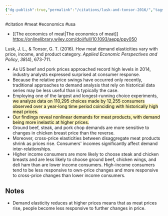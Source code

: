 ```yaml
---
{"dg-publish":true,"permalink":"/citations/lusk-and-tonsor-2016/","tags":["#citation","#meat","#economics","#usa"],"created":"2025-10-23T17:42:45.944+01:00","updated":"2025-10-23T18:06:08.911+01:00"}
---
```


#citation #meat #economics #usa 

- [[The economics of meat\|The economics of meat]] 
https://onlinelibrary.wiley.com/doi/full/10.1093/aepp/ppv050

Lusk, J. L., & Tonsor, G. T. (2016). How meat demand elasticities vary with price, income, and product category. _Applied Economic Perspectives and Policy_, _38_(4), 673-711.

- As US beef and pork prices approached record high levels in 2014, industry analysts expressed surprised at consumer response. 
- Because the relative price swings have occurred only recently, traditional approaches to demand analysis that rely on historical data series may be less useful than is typically the case. 
- Employing one of the largest and longest-running choice experiments, <mark style="background: #FFF3A3A6;">we analyze data on 110,295 choices made by 12,255 consumers observed over a year-long time period coinciding with historically high meat prices.</mark> 
- <mark style="background: #FFF3A3A6;">Our findings reveal nonlinear demands for meat products, with demand being more inelastic at higher prices.</mark> 
- Ground beef, steak, and pork chop demands are more sensitive to changes in chicken breast price than the reverse. 
- Moreover, cross-price elasticities between disaggregate meat products shrink as prices rise. Consumers' incomes significantly affect demand inter-relationships. 
- Higher income consumers are more likely to choose steak and chicken breasts and are less likely to choose ground beef, chicken wings, and deli ham than are lower income consumers. High-income consumers tend to be less responsive to own-price changes and more responsive to cross-price changes than lower income consumers. 

## Notes
- Demand elasticity reduces at higher prices means that as meat prices rise, people become less responsive to further changes in price. 